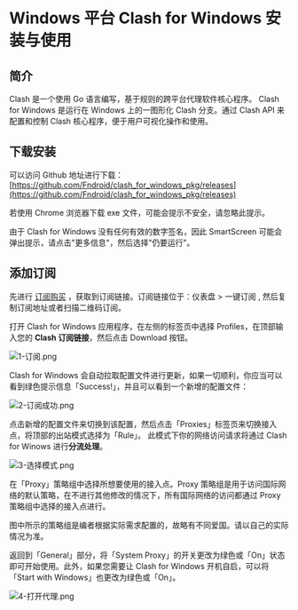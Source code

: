 # Windows 平台 Clash for Windows 安装与使用
## **简介**

Clash 是一个使用 Go 语言编写，基于规则的跨平台代理软件核心程序。 Clash for Windows 是运行在 Windows 上的一图形化 Clash 分支。通过 Clash API 来配置和控制 Clash 核心程序，便于用户可视化操作和使用。

## **下载安装**

可以访问 Github 地址进行下载：[https://github.com/Fndroid/clash_for_windows_pkg/releases](https://github.com/Fndroid/clash_for_windows_pkg/releases)

若使用 Chrome 浏览器下载 exe 文件，可能会提示不安全，请忽略此提示。

由于 Clash for Windows 没有任何有效的数字签名，因此 SmartScreen 可能会弹出提示，请点击"更多信息"，然后选择"仍要运行"。

## **添加订阅**

先进行 [订阅购买](https://shortlink.20250812.xyz/1) ，获取到订阅链接。订阅链接位于：仪表盘 > 一键订阅 , 然后复制订阅地址或者扫描二维码订阅。

打开 Clash for Windows 应用程序，在左侧的标签页中选择 Profiles，在顶部输入您的 **Clash 订阅链接**，然后点击 Download 按钮。

![1-订阅.png](https://i.loli.net/2019/11/13/r4fvMDe82shTRlI.png)

Clash for Windows 会自动拉取配置文件进行更新，如果一切顺利，你应当可以看到绿色提示信息「Success!」，并且可以看到一个新增的配置文件：

![2-订阅成功.png](https://i.loli.net/2019/11/13/TrBjWdKkcPG6NfQ.png)

点击新增的配置文件来切换到该配置，然后点击「Proxies」标签页来切换接入点，将顶部的出站模式选择为「Rule」。 此模式下你的网络访问请求将通过 Clash for Winows 进行**分流处理**。

![3-选择模式.png](https://i.loli.net/2019/11/13/yNwHQ5oxO9L7Zb2.png)

在「Proxy」策略组中选择所想要使用的接入点。Proxy 策略组是用于访问国际网络的默认策略，在不进行其他修改的情况下，所有国际网络的访问都通过 Proxy 策略组中选择的接入点进行。

图中所示的策略组是编者根据实际需求配置的，故略有不同爱国。请以自己的实际情况为准。

返回到「General」部分，将「System Proxy」的开关更改为绿色或「On」状态即可开始使用。此外，如果您需要让 Clash for Windows 开机自启，可以将「Start with Windows」也更改为绿色或「On」。

![4-打开代理.png](https://i.loli.net/2019/11/13/1zTZU385nsDYJfX.png)
